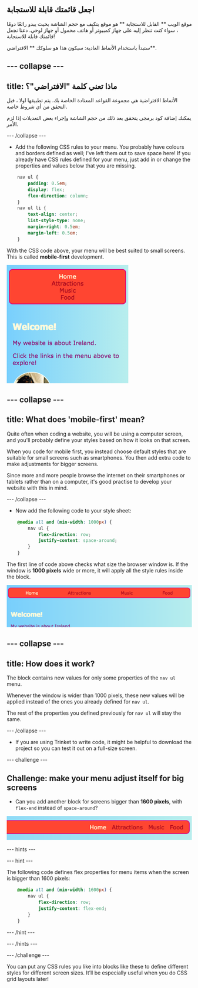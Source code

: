 ## اجعل قائمتك قابلة للاستجابة

موقع الويب ** القابل للاستجابة ** هو موقع يتكيف مع حجم الشاشة بحيث يبدو رائعًا دومًا ، سواء كنت تنظر إليه على جهاز كمبيوتر أو هاتف محمول أو جهاز لوحي. دعنا نجعل قائمتك قابلة للاستجابة!

ستبدأ باستخدام الأنماط العادية: سيكون هذا هو سلوكك ** الافتراضي**.

## \--- collapse \---

## title: ماذا تعني كلمة "الافتراضي"؟

الأنماط الافتراضية هي مجموعة القواعد المعتادة الخاصة بك. يتم تطبيقها اولا ، قبل التحقق من أي شروط خاصة.

يمكنك إضافة كود برمجي يتحقق بعد ذلك من حجم الشاشة وإجراء بعض التعديلات إذا لزم الأمر.

\--- /collapse \---

+ Add the following CSS rules to your menu. You probably have colours and borders defined as well; I've left them out to save space here! If you already have CSS rules defined for your menu, just add in or change the properties and values below that you are missing.

```css
    nav ul {
        padding: 0.5em;
        display: flex;
        flex-direction: column;
    }
    nav ul li {
        text-align: center; 
        list-style-type: none;
        margin-right: 0.5em;
        margin-left: 0.5em;
    }
```

With the CSS code above, your menu will be best suited to small screens. This is called **mobile-first** development.

![Menu items stacked vertically on a small screen](images/responsiveMenuMobile.png)

## \--- collapse \---

## title: What does 'mobile-first' mean?

Quite often when coding a website, you will be using a computer screen, and you'll probably define your styles based on how it looks on that screen.

When you code for mobile first, you instead choose default styles that are suitable for small screens such as smartphones. You then add extra code to make adjustments for bigger screens.

Since more and more people browse the internet on their smartphones or tablets rather than on a computer, it's good practise to develop your website with this in mind.

\--- /collapse \---

+ Now add the following code to your style sheet:

```css
    @media all and (min-width: 1000px) {
        nav ul {
            flex-direction: row;
            justify-content: space-around;
        }
    }
```

The first line of code above checks what size the browser window is. If the window is **1000 pixels** wide or more, it will apply all the style rules inside the block.

![Menu items spaced evenly across one line on a wider screen](images/responsiveMenuMedium.png)

## \--- collapse \---

## title: How does it work?

The block contains new values for only some properties of the `nav ul` menu.

Whenever the window is wider than 1000 pixels, these new values will be applied instead of the ones you already defined for `nav ul`.

The rest of the properties you defined previously for `nav ul` will stay the same.

\--- /collapse \---

+ If you are using Trinket to write code, it might be helpful to download the project so you can test it out on a full-size screen.

\--- challenge \---

## Challenge: make your menu adjust itself for big screens

+ Can you add another block for screens bigger than **1600 pixels**, with `flex-end` instead of `space-around`?

![Menu items to the right on a wide screen](images/responsiveMenuWide.png)

\--- hints \---

\--- hint \---

The following code defines flex properties for menu items when the screen is bigger than 1600 pixels:

```css
    @media all and (min-width: 1600px) {
        nav ul {
            flex-direction: row;
            justify-content: flex-end;
        }
    }  
```

\--- /hint \---

\--- /hints \---

\--- /challenge \---

You can put any CSS rules you like into blocks like these to define different styles for different screen sizes. It’ll be especially useful when you do CSS grid layouts later!